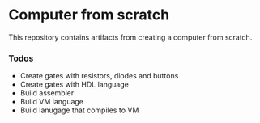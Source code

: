 # Computer from scratch

This repository contains artifacts from creating a computer from scratch.

### Todos

 - Create gates with resistors, diodes and buttons
 - Create gates with HDL language
 - Build assembler
 - Build VM language
 - Build lanugage that compiles to VM

